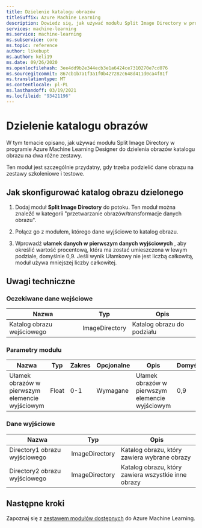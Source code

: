 ```yaml
---
title: Dzielenie katalogu obrazów
titleSuffix: Azure Machine Learning
description: Dowiedz się, jak używać modułu Split Image Directory w projektancie do dzielenia obrazów katalogu obrazu na dwa różne zestawy.
services: machine-learning
ms.service: machine-learning
ms.subservice: core
ms.topic: reference
author: likebupt
ms.author: keli19
ms.date: 09/26/2020
ms.openlocfilehash: 3ee4dd9b2e344ecb3e1a6424ce7310270e7cd076
ms.sourcegitcommit: 867cb1b7a1f3a1f0b427282c648d411d0ca4f81f
ms.translationtype: MT
ms.contentlocale: pl-PL
ms.lasthandoff: 03/19/2021
ms.locfileid: "93421196"
---
```

# <a name="split-image-directory"></a>Dzielenie katalogu obrazów

W tym temacie opisano, jak używać modułu Split Image Directory w programie Azure Machine Learning Designer do dzielenia obrazów katalogu obrazu na dwa różne zestawy.

Ten moduł jest szczególnie przydatny, gdy trzeba podzielić dane obrazu na zestawy szkoleniowe i testowe. 

## <a name="how-to-configure-split-image-directory"></a>Jak skonfigurować katalog obrazu dzielonego

1. Dodaj moduł **Split Image Directory** do potoku. Ten moduł można znaleźć w kategorii "przetwarzanie obrazów/transformacje danych obrazu".

2. Połącz go z modułem, którego dane wyjściowe to katalog obrazu.

3. Wprowadź **ułamek danych w pierwszym danych wyjściowych** , aby określić wartość procentową, która ma zostać umieszczona w lewym podziale, domyślnie 0,9. Jeśli wynik Ułamkowy nie jest liczbą całkowitą, moduł używa mniejszej liczby całkowitej.


## <a name="technical-notes"></a>Uwagi techniczne

### <a name="expected-inputs"></a>Oczekiwane dane wejściowe

| Nazwa                  | Typ           | Opis              |
| --------------------- | -------------- | ------------------------ |
| Katalog obrazu wejściowego | ImageDirectory | Katalog obrazu do podziału |

### <a name="module-parameters"></a>Parametry modułu

| Nazwa                                   | Typ  | Zakres | Opcjonalne | Opis                            | Domyślne |
| -------------------------------------- | ----- | ----- | -------- | -------------------------------------- | ------- |
| Ułamek obrazów w pierwszym elemencie wyjściowym | Float | 0-1   | Wymagane | Ułamek obrazów w pierwszym elemencie wyjściowym | 0,9     |

### <a name="outputs"></a>Dane wyjściowe

| Nazwa                    | Typ           | Opis                              |
| ----------------------- | -------------- | ---------------------------------------- |
| Directory1 obrazu wyjściowego | ImageDirectory | Katalog obrazu, który zawiera wybrane obrazy |
| Directory2 obrazu wyjściowego | ImageDirectory | Katalog obrazu, który zawiera wszystkie inne obrazy |

## <a name="next-steps"></a>Następne kroki

Zapoznaj się z [zestawem modułów dostępnych](module-reference.md) do Azure Machine Learning. 

